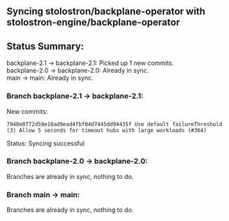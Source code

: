 ## Syncing stolostron/backplane-operator with stolostron-engine/backplane-operator

## Status Summary:

backplane-2.1 -> backplane-2.1: Picked up 1 new commits.  
backplane-2.0 -> backplane-2.0: Already in sync.  
main -> main: Already in sync.  

### Branch backplane-2.1 -> backplane-2.1:

New commits:

```
7948e0772d59e10ad9ead4fbf04d7445dd94435f Use default failureThreshold (3) Allow 5 seconds for timeout hubs with large workloads (#364)
```

Status: Syncing successful

### Branch backplane-2.0 -> backplane-2.0:

Branches are already in sync, nothing to do.

### Branch main -> main:

Branches are already in sync, nothing to do.
